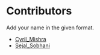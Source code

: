# Contributors

Add your name in the given format.

* [Cyril_Mishra](https://github.com/CyrilMishra)
* [Sejal_Sobhani](https://github.com/sejal-sket)
